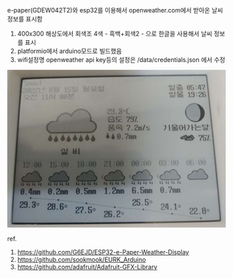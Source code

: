 e-paper(GDEW042T2)와 esp32를 이용해서 openweather.com에서 받아온 날씨 정보를 표시함


1. 400x300 해상도에서 회색조 4색 - 흑백+회색2 - 으로 한글을 사용해서 날씨 정보를 표시
2. platformio에서 arduino모드로 빌드했음
3. wifi설정명 openweather api key등의 설정은 /data/credentials.json 에서 수정

![Alt text](/images/sample.jpg)

ref. 
1. https://github.com/G6EJD/ESP32-e-Paper-Weather-Display
2. https://github.com/sookmook/EURK_Arduino
3. https://github.com/adafruit/Adafruit-GFX-Library
